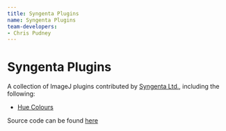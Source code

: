 ```yaml
---
title: Syngenta Plugins
name: Syngenta Plugins
team-developers:
- Chris Pudney
---
```


# Syngenta Plugins

A collection of ImageJ plugins contributed by [Syngenta Ltd.](https://syngenta.com), including the following:

+ [Hue Colours](hue-colours)

Source code can be found [here](https://github.com/syngenta/imagej-plugins)
